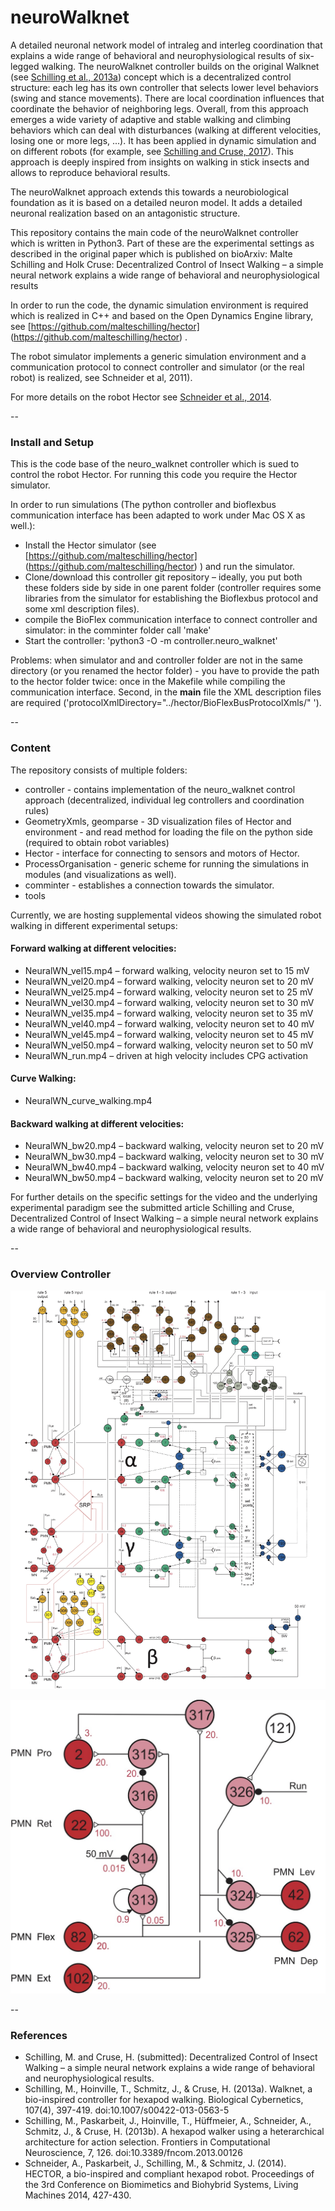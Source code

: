 # neuroWalknet 

A detailed neuronal network model of intraleg and interleg coordination that explains a wide range of behavioral and neurophysiological results of six-legged walking. The neuroWalknet controller builds on the original Walknet (see [Schilling et al., 2013a](https://link.springer.com/article/10.1007/s00422-013-0563-5)) concept which is a decentralized control structure: each leg has its own controller that selects lower level behaviors (swing and stance movements). There are local coordination influences that coordinate the behavior of neighboring legs. Overall, from this approach emerges a wide variety of adaptive and stable walking and climbing behaviors which can deal with disturbances (walking at different velocities, losing one or more legs, ...). It has been applied in dynamic simulation and on different robots (for example, see [Schilling and Cruse, 2017](https://www.frontiersin.org/articles/10.3389/fnbot.2017.00003/full)).
This approach is deeply inspired from insights on walking in stick insects and allows to reproduce behavioral results.

The neuroWalknet approach extends this towards a neurobiological foundation as it is based on a detailed neuron model. It adds a detailed neuronal realization based on an antagonistic structure. 

This repository contains the main code of the neuroWalknet controller which is written in Python3. Part of these are the experimental settings as described in the original paper which is published on bioArxiv:
Malte Schilling and Holk Cruse: Decentralized Control of Insect Walking – a simple neural network explains a wide range of behavioral and neurophysiological results


In order to run the code, the dynamic simulation environment is required which is realized in C++ and based on the Open Dynamics Engine library, see [https://github.com/malteschilling/hector] (https://github.com/malteschilling/hector) . 

The robot simulator implements a generic simulation environment and a communication protocol to connect controller and simulator (or the real robot) is realized, see Schneider et al, 2011).

For more details on the robot Hector see [Schneider et al., 2014](https://link.springer.com/chapter/10.1007/978-3-319-09435-9_51).

--

### Install and Setup

This is the code base of the neuro_walknet controller which is sued to control the robot Hector. For running this code you require the Hector simulator.

In order to run simulations (The python controller and bioflexbus communication interface has been adapted to work under Mac OS X as well.):

* Install the Hector simulator (see [https://github.com/malteschilling/hector] (https://github.com/malteschilling/hector) ) and run the simulator.
* Clone/download this controller git repository – ideally, you put both these folders side by side in one parent folder (controller requires some libraries from the simulator for establishing the Bioflexbus protocol and some xml description files).
* compile the BioFlex communication interface to connect controller and simulator: in the comminter folder call 'make'
* Start the controller: 'python3 -O -m controller.neuro_walknet'

Problems: when simulator and and controller folder are not in the same directory (or you renamed the hector folder) - you have to provide the path to the hector folder twice: once in the Makefile while compiling the communication interface. Second, in the __main__ file the XML description files are required ('protocolXmlDirectory="../hector/BioFlexBusProtocolXmls/" ').

--

### Content

The repository consists of multiple folders:

* controller - contains implementation of the neuro_walknet control approach (decentralized, individual leg controllers and coordination rules)
* GeometryXmls, geomparse - 3D visualization files of Hector and environment - and read method for loading the file on the python side (required to obtain robot variables)
* Hector - interface for connecting to sensors and motors of Hector.
* ProcessOrganisation - generic scheme for running the simulations in modules (and visualizations as well).
* comminter - establishes a connection towards the simulator.
* tools

Currently, we are hosting supplemental videos showing the simulated robot walking in different experimental setups:

#### Forward walking at different velocities:

* NeuralWN_vel15.mp4 – forward walking, velocity neuron set to 15 mV
* NeuralWN_vel20.mp4 – forward walking, velocity neuron set to 20 mV
* NeuralWN_vel25.mp4 – forward walking, velocity neuron set to 25 mV
* NeuralWN_vel30.mp4 – forward walking, velocity neuron set to 30 mV
* NeuralWN_vel35.mp4 – forward walking, velocity neuron set to 35 mV
* NeuralWN_vel40.mp4 – forward walking, velocity neuron set to 40 mV
* NeuralWN_vel45.mp4 – forward walking, velocity neuron set to 45 mV
* NeuralWN_vel50.mp4 – forward walking, velocity neuron set to 50 mV
* NeuralWN_run.mp4 – driven at high velocity includes CPG activation

#### Curve Walking:

* NeuralWN_curve_walking.mp4

#### Backward walking at different velocities:

* NeuralWN_bw20.mp4 – backward walking, velocity neuron set to 20 mV
* NeuralWN_bw30.mp4 – backward walking, velocity neuron set to 30 mV
* NeuralWN_bw40.mp4 – backward walking, velocity neuron set to 40 mV 
* NeuralWN_bw50.mp4 – backward walking, velocity neuron set to 20 mV

For further details on the specific settings for the video and the underlying experimental paradigm see the submitted article Schilling and Cruse, Decentralized Control of Insect Walking – a simple neural network explains a wide range of behavioral and neurophysiological results.

--

### Overview Controller

![Overview of the controller (see Fig. 2 in the article) - added are the numbers as used in the python code.](FiguresController/ControllerNeurons.jpg)

![SRP network with added neuron numbers](FiguresController/SRP_Neurons.jpg)

--

### References

* Schilling, M. and Cruse, H. (submitted): Decentralized Control of Insect Walking – a simple neural network explains a wide range of behavioral and neurophysiological results.
* Schilling, M., Hoinville, T., Schmitz, J., & Cruse, H. (2013a). Walknet, a bio-inspired controller for hexapod walking. Biological Cybernetics, 107(4), 397-419. doi:10.1007/s00422-013-0563-5
* Schilling, M., Paskarbeit, J., Hoinville, T., Hüffmeier, A., Schneider, A., Schmitz, J., & Cruse, H. (2013b). A hexapod walker using a heterarchical architecture for action selection. Frontiers in Computational Neuroscience, 7, 126. doi:10.3389/fncom.2013.00126
* Schneider, A., Paskarbeit, J., Schilling, M., & Schmitz, J. (2014). HECTOR, a bio-inspired and compliant hexapod robot. Proceedings of the 3rd Conference on Biomimetics and Biohybrid Systems, Living Machines 2014, 427-430.
